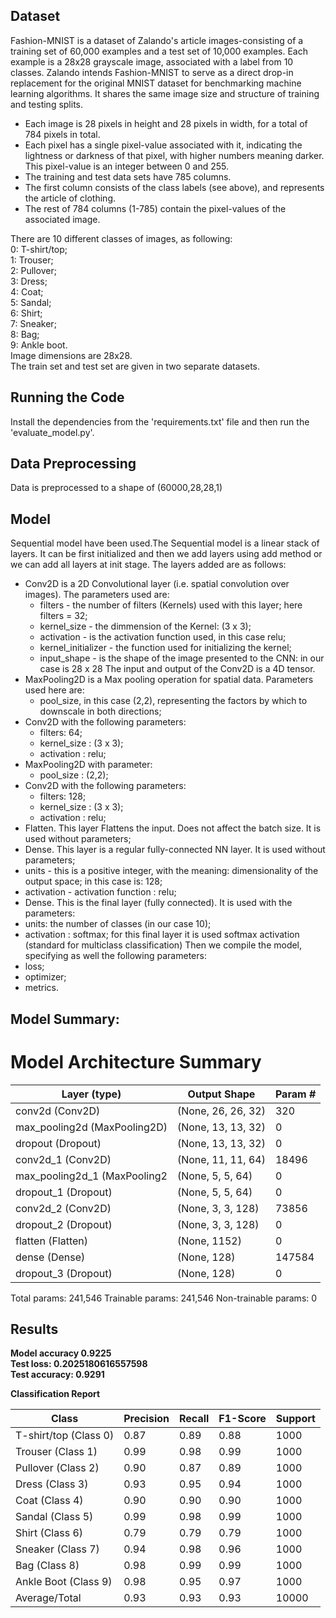 ## Dataset

Fashion-MNIST is a dataset of Zalando's article images-consisting of a training set of 60,000 examples and a test set of 10,000 examples. Each example is a 28x28 grayscale image, associated with a label from 10 classes. Zalando intends Fashion-MNIST to serve as a direct drop-in replacement for the original MNIST dataset for benchmarking machine learning algorithms. It shares the same image size and structure of training and testing splits.
* Each image is 28 pixels in height and 28 pixels in width, for a total of 784 pixels in total.
* Each pixel has a single pixel-value associated with it, indicating the lightness or darkness of that pixel, with higher numbers meaning darker. This pixel-value is an integer between 0 and 255.
* The training and test data sets have 785 columns.
* The first column consists of the class labels (see above), and represents the article of clothing.
* The rest of 784 columns (1-785) contain the pixel-values of the associated image.

There are 10 different classes of images, as following:  
0: T-shirt/top;  
1: Trouser;  
2: Pullover;  
3: Dress;  
4: Coat;  
5: Sandal;  
6: Shirt;  
7: Sneaker;  
8: Bag;  
9: Ankle boot.  
Image dimensions are 28x28.  
The train set and test set are given in two separate datasets.  

## Running the Code
Install the dependencies from the 'requirements.txt' file and then run the 'evaluate_model.py'.

## Data Preprocessing
Data is preprocessed to a shape of (60000,28,28,1)

## Model
Sequential model have been used.The Sequential model is a linear stack of layers. It can be first initialized and then we add layers using add method or we can add all layers at init stage. The layers added are as follows:
* Conv2D is a 2D Convolutional layer (i.e. spatial convolution over images). The parameters used are:
  * filters - the number of filters (Kernels) used    with this layer; here filters = 32;
  * kernel_size - the dimmension of the Kernel: (3 x 3);
  * activation - is the activation function used, in this case relu;
  * kernel_initializer - the function used for initializing the kernel;
  * input_shape - is the shape of the image presented to the CNN: in our case is 28 x 28 The input and output of the Conv2D is a 4D tensor.
* MaxPooling2D is a Max pooling operation for spatial data. Parameters used here are:
  * pool_size, in this case (2,2), representing the factors by which to downscale in both directions;
* Conv2D with the following parameters:
  * filters: 64;
  * kernel_size : (3 x 3);
  * activation : relu;
* MaxPooling2D with parameter:
  * pool_size : (2,2);
* Conv2D with the following parameters:
  * filters: 128;
  * kernel_size : (3 x 3);
  * activation : relu;
* Flatten. This layer Flattens the input. Does not affect the batch size. It is used without parameters;
* Dense. This layer is a regular fully-connected NN layer. It is used without parameters;
* units - this is a positive integer, with the meaning: dimensionality of the output space; in this case is: 128;
* activation - activation function : relu;
* Dense. This is the final layer (fully connected). It is used with the parameters:
* units: the number of classes (in our case 10);
* activation : softmax; for this final layer it is used softmax activation (standard for multiclass classification)
Then we compile the model, specifying as well the following parameters:
* loss;
* optimizer;
* metrics.


## Model Summary:



# Model Architecture Summary

| Layer (type)               | Output Shape       | Param # |
|----------------------------|--------------------|---------|
| conv2d (Conv2D)            | (None, 26, 26, 32) | 320     |
| max_pooling2d (MaxPooling2D)| (None, 13, 13, 32) | 0       |
| dropout (Dropout)          | (None, 13, 13, 32) | 0       |
| conv2d_1 (Conv2D)          | (None, 11, 11, 64) | 18496   |
| max_pooling2d_1 (MaxPooling2| (None, 5, 5, 64)   | 0       |
| dropout_1 (Dropout)        | (None, 5, 5, 64)   | 0       |
| conv2d_2 (Conv2D)          | (None, 3, 3, 128)  | 73856   |
| dropout_2 (Dropout)        | (None, 3, 3, 128)  | 0       |
| flatten (Flatten)          | (None, 1152)       | 0       |
| dense (Dense)              | (None, 128)        | 147584  |
| dropout_3 (Dropout)        | (None, 128)        | 0       |


Total params: 241,546
Trainable params: 241,546
Non-trainable params: 0


## Results
**Model accuracy 0.9225**  
**Test loss: 0.2025180616557598**  
**Test accuracy: 0.9291**


**Classification Report**  

| Class               | Precision | Recall | F1-Score | Support |
|---------------------|-----------|--------|----------|---------|
| T-shirt/top (Class 0) | 0.87    | 0.89   | 0.88     | 1000    |
| Trouser (Class 1)   | 0.99      | 0.98   | 0.99     | 1000    |
| Pullover (Class 2)  | 0.90      | 0.87   | 0.89     | 1000    |
| Dress (Class 3)     | 0.93      | 0.95   | 0.94     | 1000    |
| Coat (Class 4)      | 0.90      | 0.90   | 0.90     | 1000    |
| Sandal (Class 5)    | 0.99      | 0.98   | 0.99     | 1000    |
| Shirt (Class 6)     | 0.79      | 0.79   | 0.79     | 1000    |
| Sneaker (Class 7)   | 0.94      | 0.98   | 0.96     | 1000    |
| Bag (Class 8)       | 0.98      | 0.99   | 0.99     | 1000    |
| Ankle Boot (Class 9) | 0.98    | 0.95   | 0.97     | 1000    |
| Average/Total        | 0.93     | 0.93   | 0.93     | 10000   |